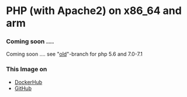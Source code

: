 # PHP (with Apache2) on x86_64 and arm

### Coming soon ....
Coming soon .... see "[old](https://github.com/Tob1asDocker/php/tree/old)"-branch for php 5.6 and 7.0-7.1

### This Image on
* [DockerHub](https://hub.docker.com/r/tobi312/php/)
* [GitHub](https://github.com/Tob1asDocker/php)
